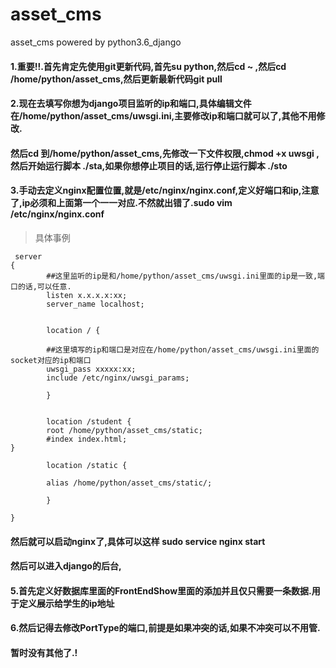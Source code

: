 # asset_cms
asset_cms powered by python3.6_django

#### 1.重要!!.首先肯定先使用git更新代码,首先su python,然后cd ~ ,然后cd /home/python/asset_cms,然后更新最新代码git pull
#### 2.现在去填写你想为django项目监听的ip和端口,具体编辑文件在/home/python/asset_cms/uwsgi.ini,主要修改ip和端口就可以了,其他不用修改.
#### 然后cd 到/home/python/asset_cms,先修改一下文件权限,chmod +x uwsgi ,然后开始运行脚本 ./sta,如果你想停止项目的话,运行停止运行脚本 ./sto
#### 3.手动去定义nginx配置位置,就是/etc/nginx/nginx.conf,定义好端口和ip,注意了,ip必须和上面第一个一一对应.不然就出错了.sudo vim /etc/nginx/nginx.conf
> 具体事例
```nginx
 server
{
        ##这里监听的ip是和/home/python/asset_cms/uwsgi.ini里面的ip是一致,端口的话,可以任意.
        listen x.x.x.x:xx;
        server_name localhost;


        location / {

        ##这里填写的ip和端口是对应在/home/python/asset_cms/uwsgi.ini里面的socket对应的ip和端口
        uwsgi_pass xxxxx:xx;
        include /etc/nginx/uwsgi_params;

        }


        location /student {
        root /home/python/asset_cms/static;
        #index index.html;
}

        location /static {

        alias /home/python/asset_cms/static/;

        }

}
``` 
#### 然后就可以启动nginx了,具体可以这样 sudo service nginx start
#### 然后可以进入django的后台,
#### 5.首先定义好数据库里面的FrontEndShow里面的添加并且仅只需要一条数据.用于定义展示给学生的ip地址
#### 6.然后记得去修改PortType的端口,前提是如果冲突的话,如果不冲突可以不用管.
#### 暂时没有其他了.!
